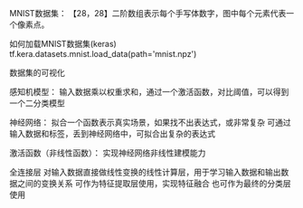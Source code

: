 MNIST数据集：
【28，28】二阶数组表示每个手写体数字，图中每个元素代表一个像素点。
 
 如何加载MNIST数据集(keras)
 tf.kera.datasets.mnist.load_data(path='mnist.npz')
  
数据集的可视化

感知机模型：
输入数据乘以权重求和，通过一个激活函数，对比阈值，可以得到一个二分类模型


神经网络：
拟合一个函数表示真实场景，如果找不出表达式，或非常复杂
可通过输入数据和标签，丢到神经网络中，可拟合出复杂的表达式

激活函数（非线性函数）：
实现神经网络非线性建模能力

全连接层
对输入数据直接做线性变换的线性计算层，用于学习输入数据和输出数据之间的变换关系
可作为特征提取层使用，实现特征融合
也可作为最终的分类层使用


